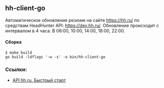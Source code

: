 ## hh-client-go

Автоматическое обновление резюме на сайте https://hh.ru/ по средствам HeadHunter API: https://dev.hh.ru/.
Обновление происходит с интервалом в 4 часа. В 06:00, 10:00, 14:00, 18:00, 22:00.

#### Сборка
```shell script
$ make build
go build -ldflags '-w -s' -o bin/hh-client-go
```

### Ссылки:
- [API hh.ru. Быстрый старт](https://habr.com/ru/companies/hh/articles/303168/)
